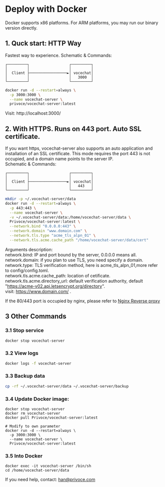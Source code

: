 # Deploy with Docker

Docker supports x86 platforms. For ARM platforms, you may run our binary version directly. 

## 1. Quck start:  HTTP Way<span id=id1></span>

Fastest way to experience.
Schematic & Commands:
```
┌─────────┐                  ┌─────────┐  
│         │                  │         │  
│  Client ├─────────────────►│ vocechat│  
│         │                  │   3000  │  
└─────────┘                  └─────────┘  
```
```bash
docker run -d --restart=always \
  -p 3000:3000 \
  --name vocechat-server \
  privoce/vocechat-server:latest
```
Visit: http://localhost:3000/

## 2. With HTTPS. Runs on 443 port. Auto SSL certificate. <span id=id2></span>
If you want https, vocechat-server also supports an auto application and installation of an SSL certificate. This mode requires the port 443 is not occupied, and a domain name points to the server IP.  
Schematic & Commands:
```
┌─────────┐                  ┌─────────┐
│         │                  │         │
│  Client ├─────────────────►│ vocechat│
│         │                  │   443   │
└─────────┘                  └─────────┘
```
```bash
mkdir -p ~/.vocechat-server/data
docker run -d --restart=always \
  -p 443:443 \
  --name vocechat-server \
  -v ~/.vocechat-server/data:/home/vocechat-server/data \
  Privoce/vocechat-server:latest \
  --network.bind "0.0.0.0:443" \
  --network.domain "www.domain.com" \
  --network.tls.type "acme_tls_alpn_01" \
  --network.tls.acme.cache_path "/home/vocechat-server/data/cert"
```
Arguments description:  
network.bind: IP and port bound by the server, 0.0.0.0 means all.  
network.domain: if you plan to use TLS, you need specify a domain.  
network.type: TLS verification method, here is acme_tls_alpn_01,more refer to config/config.toml.  
network.tls.acme.cache_path: location of cetificate.    
network.tls.acme.directory_url: default verification authority, default "https://acme-v02.api.letsencrypt.org/directory".    
visit: https://www.domain.com/ .

If the 80/443 port is occupied by nginx, please refer to [Nginx Reverse proxy](install-by-docker-nginx.md)


## 3 Other Commands
### 3.1 Stop service
```bash
docker stop vocechat-server
```

### 3.2 View logs
```bash
docker logs -f vocechat-server
```

### 3.3 Backup data
```bash
cp -rf ~/.vocechat-server/data ~/.vocechat-server/backup
```

### 3.4 Update Docker image:
```shell
docker stop vocechat-server
docker rm vocechat-server
docker pull Privoce/vocechat-server:latest

# Modify to own parameter
docker run -d --restart=always \
  -p 3000:3000 \
  --name vocechat-server \
  Privoce/vocechat-server:latest  
```

### 3.5 Into Docker 
```shell
docker exec -it vocechat-server /bin/sh
cd /home/vocechat-server/data
```
If you need help, contact: han@privoce.com
